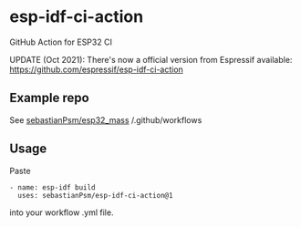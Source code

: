 # esp-idf-ci-action
GitHub Action for ESP32 CI

UPDATE (Oct 2021): There's now a official version from Espressif available: https://github.com/espressif/esp-idf-ci-action

## Example repo
See [sebastianPsm/esp32_mass](https://github.com/sebastianPsm/esp32_mass) /.github/workflows

## Usage
Paste

```
- name: esp-idf build
  uses: sebastianPsm/esp-idf-ci-action@1
```

into your workflow .yml file.
